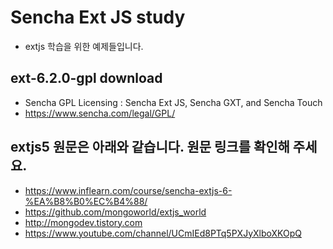# Sencha Ext JS study
- extjs 학습을 위한 예제들입니다.

## ext-6.2.0-gpl download
- Sencha GPL Licensing : Sencha Ext JS, Sencha GXT, and Sencha Touch
- https://www.sencha.com/legal/GPL/

## extjs5 원문은 아래와 같습니다. 원문 링크를 확인해 주세요.
- https://www.inflearn.com/course/sencha-extjs-6-%EA%B8%B0%EC%B4%88/
- https://github.com/mongoworld/extjs_world
- http://mongodev.tistory.com
- https://www.youtube.com/channel/UCmIEd8PTq5PXJyXlboXKOpQ
